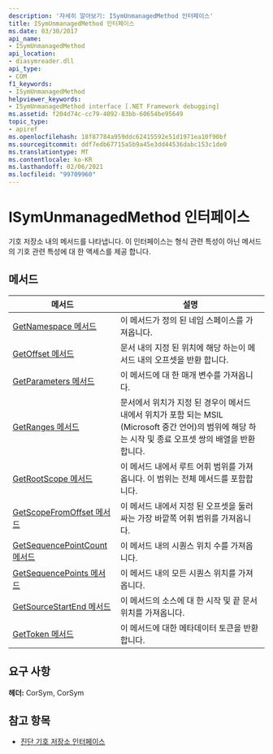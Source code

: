 ```yaml
---
description: '자세히 알아보기: ISymUnmanagedMethod 인터페이스'
title: ISymUnmanagedMethod 인터페이스
ms.date: 03/30/2017
api_name:
- ISymUnmanagedMethod
api_location:
- diasymreader.dll
api_type:
- COM
f1_keywords:
- ISymUnmanagedMethod
helpviewer_keywords:
- ISymUnmanagedMethod interface [.NET Framework debugging]
ms.assetid: f204d74c-cc79-4092-83bb-60654be95649
topic_type:
- apiref
ms.openlocfilehash: 18f87784a959ddc62415592e51d1971ea10f90bf
ms.sourcegitcommit: ddf7edb67715a5b9a45e3dd44536dabc153c1de0
ms.translationtype: MT
ms.contentlocale: ko-KR
ms.lasthandoff: 02/06/2021
ms.locfileid: "99709960"
---
```

# <a name="isymunmanagedmethod-interface"></a>ISymUnmanagedMethod 인터페이스

기호 저장소 내의 메서드를 나타냅니다. 이 인터페이스는 형식 관련 특성이 아닌 메서드의 기호 관련 특성에 대 한 액세스를 제공 합니다.  
  
## <a name="methods"></a>메서드  
  
|메서드|설명|  
|------------|-----------------|  
|[GetNamespace 메서드](isymunmanagedmethod-getnamespace-method.md)|이 메서드가 정의 된 네임 스페이스를 가져옵니다.|  
|[GetOffset 메서드](isymunmanagedmethod-getoffset-method.md)|문서 내의 지정 된 위치에 해당 하는이 메서드 내의 오프셋을 반환 합니다.|  
|[GetParameters 메서드](isymunmanagedmethod-getparameters-method.md)|이 메서드에 대 한 매개 변수를 가져옵니다.|  
|[GetRanges 메서드](isymunmanagedmethod-getranges-method.md)|문서에서 위치가 지정 된 경우이 메서드 내에서 위치가 포함 되는 MSIL (Microsoft 중간 언어)의 범위에 해당 하는 시작 및 종료 오프셋 쌍의 배열을 반환 합니다.|  
|[GetRootScope 메서드](isymunmanagedmethod-getrootscope-method.md)|이 메서드 내에서 루트 어휘 범위를 가져옵니다. 이 범위는 전체 메서드를 포함합니다.|  
|[GetScopeFromOffset 메서드](isymunmanagedmethod-getscopefromoffset-method.md)|이 메서드 내에서 지정 된 오프셋을 둘러싸는 가장 바깥쪽 어휘 범위를 가져옵니다.|  
|[GetSequencePointCount 메서드](isymunmanagedmethod-getsequencepointcount-method.md)|이 메서드 내의 시퀀스 위치 수를 가져옵니다.|  
|[GetSequencePoints 메서드](isymunmanagedmethod-getsequencepoints-method.md)|이 메서드 내의 모든 시퀀스 위치를 가져옵니다.|  
|[GetSourceStartEnd 메서드](isymunmanagedmethod-getsourcestartend-method.md)|이 메서드의 소스에 대 한 시작 및 끝 문서 위치를 가져옵니다.|  
|[GetToken 메서드](isymunmanagedmethod-gettoken-method.md)|이 메서드에 대한 메타데이터 토큰을 반환합니다.|  
  
## <a name="requirements"></a>요구 사항  

 **헤더:** CorSym, CorSym  
  
## <a name="see-also"></a>참고 항목

- [진단 기호 저장소 인터페이스](diagnostics-symbol-store-interfaces.md)
